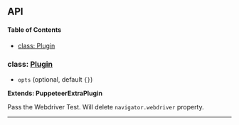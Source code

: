 ## API

<!-- Generated by documentation.js. Update this documentation by updating the source code. -->

#### Table of Contents

- [class: Plugin](#class-plugin)

### class: [Plugin](https://github.com/berstend/puppeteer-extra/blob/0f58277d6f874c9508735245fc961c5ee878fd64/packages/puppeteer-extra-plugin-stealth/evasions/navigator.webdriver/index.js#L9-L39)

- `opts` (optional, default `{}`)

**Extends: PuppeteerExtraPlugin**

Pass the Webdriver Test.
Will delete `navigator.webdriver` property.

---
